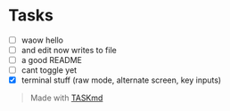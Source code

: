 <!-- this file was generated with TASKmd 
git repository : https://github.com/democraz20/taskmd
! DO NOT EDIT THIS FILE MANUALLY !
-->

# Tasks 

 - [ ] waow hello
 - [ ] and edit now writes to file
 - [ ] a good README
 - [ ] cant toggle yet
 - [x] terminal stuff (raw mode, alternate screen, key inputs)

> Made with [TASKmd](https://github.com/democraz20/taskmd)